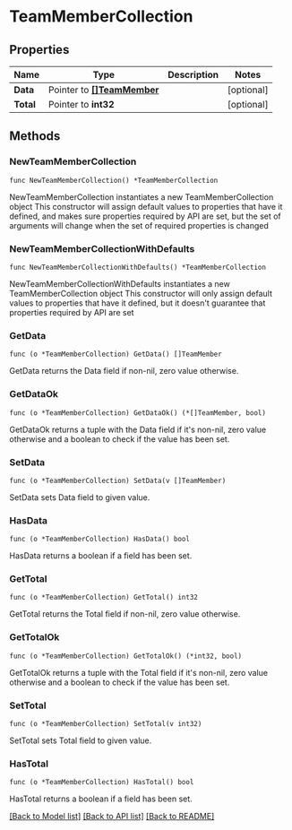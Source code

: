 # TeamMemberCollection

## Properties

Name | Type | Description | Notes
------------ | ------------- | ------------- | -------------
**Data** | Pointer to [**[]TeamMember**](TeamMember.md) |  | [optional] 
**Total** | Pointer to **int32** |  | [optional] 

## Methods

### NewTeamMemberCollection

`func NewTeamMemberCollection() *TeamMemberCollection`

NewTeamMemberCollection instantiates a new TeamMemberCollection object
This constructor will assign default values to properties that have it defined,
and makes sure properties required by API are set, but the set of arguments
will change when the set of required properties is changed

### NewTeamMemberCollectionWithDefaults

`func NewTeamMemberCollectionWithDefaults() *TeamMemberCollection`

NewTeamMemberCollectionWithDefaults instantiates a new TeamMemberCollection object
This constructor will only assign default values to properties that have it defined,
but it doesn't guarantee that properties required by API are set

### GetData

`func (o *TeamMemberCollection) GetData() []TeamMember`

GetData returns the Data field if non-nil, zero value otherwise.

### GetDataOk

`func (o *TeamMemberCollection) GetDataOk() (*[]TeamMember, bool)`

GetDataOk returns a tuple with the Data field if it's non-nil, zero value otherwise
and a boolean to check if the value has been set.

### SetData

`func (o *TeamMemberCollection) SetData(v []TeamMember)`

SetData sets Data field to given value.

### HasData

`func (o *TeamMemberCollection) HasData() bool`

HasData returns a boolean if a field has been set.

### GetTotal

`func (o *TeamMemberCollection) GetTotal() int32`

GetTotal returns the Total field if non-nil, zero value otherwise.

### GetTotalOk

`func (o *TeamMemberCollection) GetTotalOk() (*int32, bool)`

GetTotalOk returns a tuple with the Total field if it's non-nil, zero value otherwise
and a boolean to check if the value has been set.

### SetTotal

`func (o *TeamMemberCollection) SetTotal(v int32)`

SetTotal sets Total field to given value.

### HasTotal

`func (o *TeamMemberCollection) HasTotal() bool`

HasTotal returns a boolean if a field has been set.


[[Back to Model list]](../README.md#documentation-for-models) [[Back to API list]](../README.md#documentation-for-api-endpoints) [[Back to README]](../README.md)


